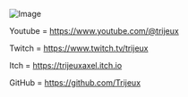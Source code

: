 ![Image](https://github.com/user-attachments/assets/25d12e86-f167-41b8-b189-ee1dbc8ef815)

Youtube = https://www.youtube.com/@trijeux

Twitch = https://www.twitch.tv/trijeux

Itch = https://trijeuxaxel.itch.io

GitHub = https://github.com/Trijeux
